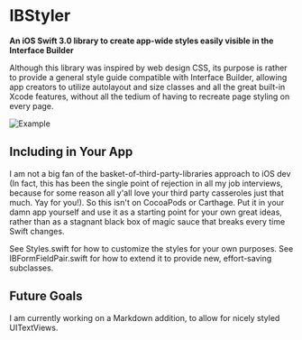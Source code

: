 # IBStyler

**An iOS Swift 3.0 library to create app-wide styles easily visible in the Interface Builder**

Although this library was inspired by web design CSS, its purpose is rather to provide a general style guide compatible with Interface Builder, allowing app creators to utilize autolayout and size classes and all the great built-in Xcode features, without all the tedium of having to recreate page styling on every page.

![Example](/IBStyler/master/SampleView.png?raw=true)

## Including in Your App

I am not a big fan of the basket-of-third-party-libraries approach to iOS dev (In fact, this has been the single point of rejection in all my job interviews, because for some reason all y'all love your third party casseroles just that much. Yay for you!). So this isn't on CocoaPods or Carthage. Put it in your damn app yourself and use it as a starting point for your own great ideas, rather than as a stagnant black box of magic sauce that breaks every time Swift changes. 

See Styles.swift for how to customize the styles for your own purposes. See IBFormFieldPair.swift for how to extend it to provide new, effort-saving subclasses.

## Future Goals

I am currently working on a Markdown addition, to allow for nicely styled UITextViews.